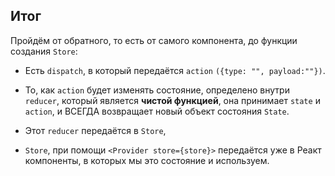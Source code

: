 ## Итог
Пройдём от обратного, то есть от самого компонента, до функции создания `Store`:


- Есть `dispatch`, в который передаётся `action` `({type: "", payload:""})`.


- То, как `action` будет изменять состояние, определено внутри `reducer`, который является **чистой функцией**, она принимает
  `state` и `action`, и ВСЕГДА возвращает новый объект состояния `State`.


- Этот `reducer` передаётся в `Store`,


- `Store`, при помощи `<Provider store={store}>` передаётся уже в Реакт компоненты, в которых мы это состояние и используем.

